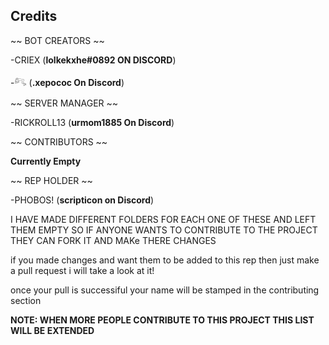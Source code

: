 ## Credits

~~ BOT CREATORS ~~

-CRIEX (**lolkekxhe#0892 ON DISCORD**)

-𓀐    (**.xepococ On Discord**)

~~ SERVER MANAGER ~~

-RICKROLL13  (**urmom1885 On Discord**)

~~ CONTRIBUTORS  ~~

**Currently Empty**

~~ REP HOLDER ~~

-PHOBOS! (**scripticon on Discord**)


I HAVE MADE DIFFERENT FOLDERS FOR EACH ONE OF THESE AND LEFT THEM EMPTY SO IF ANYONE WANTS TO CONTRIBUTE TO THE PROJECT THEY CAN FORK IT AND MAKe THERE CHANGES

if you made changes and want them to be added to this rep then just make a pull request i will take a look at it!

once your pull is successiful your name will be stamped in the contributing section


**NOTE: WHEN MORE PEOPLE CONTRIBUTE TO THIS PROJECT THIS LIST WILL BE EXTENDED**
